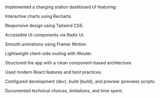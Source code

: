 Implemented a charging station dashboard UI featuring:

Interactive charts using Recharts.

Responsive design using Tailwind CSS.

Accessible UI components via Radix UI.

Smooth animations using Framer Motion.

Lightweight client-side routing with Wouter.

Structured the app with a clean component-based architecture.

Used modern React features and best practices.

Configured development (dev), build (build), and preview (preview) scripts.

Documented technical choices, limitations, and time spent.
